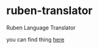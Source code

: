# ruben-translator
 Ruben Language Translator

you can find thing [here](https://1e1001.github.io/ruben-translator/index.html)
